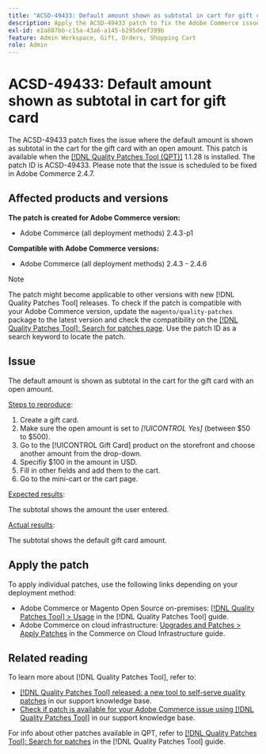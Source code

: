 ```yaml
---
title: "ACSD-49433: Default amount shown as subtotal in cart for gift card'"
description: Apply the ACSD-49433 patch to fix the Adobe Commerce issue where the default amount is shown as subtotal in the cart for gift card with an open amount.
exl-id: e2a887bb-c15a-43a6-a145-b295deef399b
feature: Admin Workspace, Gift, Orders, Shopping Cart
role: Admin
---
```

# ACSD-49433: Default amount shown as subtotal in cart for gift card

The ACSD-49433 patch fixes the issue where the default amount is shown as subtotal in the cart for the gift card with an open amount. This patch is available when the [[!DNL Quality Patches Tool (QPT)]](/help/announcements/adobe-commerce-announcements/magento-quality-patches-released-new-tool-to-self-serve-quality-patches.md) 1.1.28 is installed. The patch ID is ACSD-49433. Please note that the issue is scheduled to be fixed in Adobe Commerce 2.4.7.

## Affected products and versions

**The patch is created for Adobe Commerce version:**

* Adobe Commerce (all deployment methods) 2.4.3-p1

**Compatible with Adobe Commerce versions:**

* Adobe Commerce (all deployment methods) 2.4.3 - 2.4.6

>[!NOTE]
>
>The patch might become applicable to other versions with new [!DNL Quality Patches Tool] releases. To check if the patch is compatible with your Adobe Commerce version, update the `magento/quality-patches` package to the latest version and check the compatibility on the [[!DNL Quality Patches Tool]: Search for patches page](https://experienceleague.adobe.com/tools/commerce-quality-patches/index.html). Use the patch ID as a search keyword to locate the patch.

## Issue

The default amount is shown as subtotal in the cart for the gift card with an open amount.

<u>Steps to reproduce</u>:

1. Create a gift card.
1. Make sure the open amount is set to *[!UICONTROL Yes]* (between $50 to $500).
1. Go to the [!UICONTROL Gift Card] product on the storefront and choose another amount from the drop-down.
1. Specifiy $100 in the amount in USD.
1. Fill in other fields and add them to the cart.
1. Go to the mini-cart or the cart page.

<u>Expected results</u>:

The subtotal shows the amount the user entered.

<u>Actual results</u>:

The subtotal shows the default gift card amount.

## Apply the patch

To apply individual patches, use the following links depending on your deployment method:

* Adobe Commerce or Magento Open Source on-premises: [[!DNL Quality Patches Tool] > Usage](https://experienceleague.adobe.com/docs/commerce-operations/tools/quality-patches-tool/usage.html) in the [!DNL Quality Patches Tool] guide.
* Adobe Commerce on cloud infrastructure: [Upgrades and Patches > Apply Patches](https://experienceleague.adobe.com/docs/commerce-cloud-service/user-guide/develop/upgrade/apply-patches.html) in the Commerce on Cloud Infrastructure guide.

## Related reading

To learn more about [!DNL Quality Patches Tool], refer to:

* [[!DNL Quality Patches Tool] released: a new tool to self-serve quality patches](/help/announcements/adobe-commerce-announcements/magento-quality-patches-released-new-tool-to-self-serve-quality-patches.md) in our support knowledge base.
* [Check if patch is available for your Adobe Commerce issue using [!DNL Quality Patches Tool]](/help/support-tools/patches-available-in-qpt-tool/check-patch-for-magento-issue-with-magento-quality-patches.md) in our support knowledge base.

For info about other patches available in QPT, refer to [[!DNL Quality Patches Tool]: Search for patches](https://experienceleague.adobe.com/tools/commerce-quality-patches/index.html) in the [!DNL Quality Patches Tool] guide.

